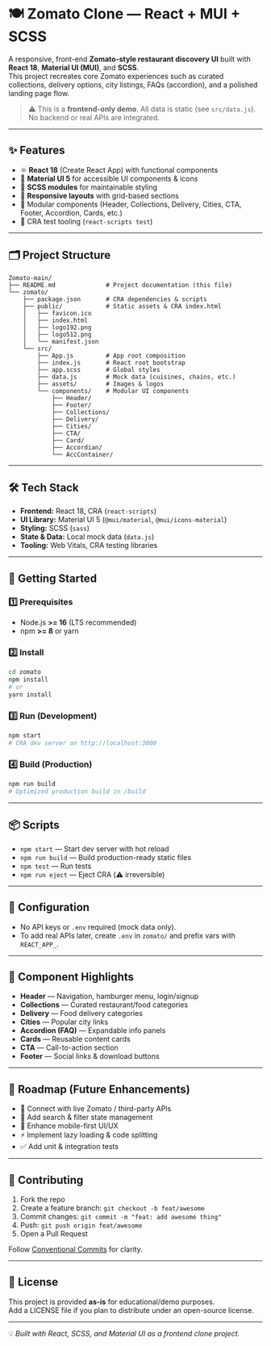 # 🍽️ Zomato Clone — React + MUI + SCSS

A responsive, front-end **Zomato-style restaurant discovery UI** built with **React 18**, **Material UI (MUI)**, and **SCSS**.  
This project recreates core Zomato experiences such as curated collections, delivery options, city listings, FAQs (accordion), and a polished landing page flow.

> ⚠️ This is a **frontend-only demo**. All data is static (see `src/data.js`). No backend or real APIs are integrated.

---

## ✨ Features

- ⚛️ **React 18** (Create React App) with functional components
- 🎨 **Material UI 5** for accessible UI components & icons
- 💅 **SCSS modules** for maintainable styling
- 📱 **Responsive layouts** with grid-based sections
- 🧩 Modular components (Header, Collections, Delivery, Cities, CTA, Footer, Accordion, Cards, etc.)
- 🧪 CRA test tooling (`react-scripts test`)

---

## 🗂️ Project Structure

```
Zomato-main/
├── README.md              # Project documentation (this file)
└── zomato/
    ├── package.json       # CRA dependencies & scripts
    ├── public/            # Static assets & CRA index.html
    │   ├── favicon.ico
    │   ├── index.html
    │   ├── logo192.png
    │   ├── logo512.png
    │   └── manifest.json
    └── src/
        ├── App.js         # App root composition
        ├── index.js       # React root bootstrap
        ├── app.scss       # Global styles
        ├── data.js        # Mock data (cuisines, chains, etc.)
        ├── assets/        # Images & logos
        └── components/    # Modular UI components
            ├── Header/
            ├── Footer/
            ├── Collections/
            ├── Delivery/
            ├── Cities/
            ├── CTA/
            ├── Card/
            ├── Accordian/
            └── AccContainer/
```

---

## 🛠️ Tech Stack

- **Frontend:** React 18, CRA (`react-scripts`)
- **UI Library:** Material UI 5 (`@mui/material`, `@mui/icons-material`)
- **Styling:** SCSS (`sass`)
- **State & Data:** Local mock data (`data.js`)
- **Tooling:** Web Vitals, CRA testing libraries

---

## 🚀 Getting Started

### 1️⃣ Prerequisites
- Node.js **>= 16** (LTS recommended)
- npm **>= 8** or yarn

### 2️⃣ Install
```bash
cd zomato
npm install
# or
yarn install
```

### 3️⃣ Run (Development)
```bash
npm start
# CRA dev server on http://localhost:3000
```

### 4️⃣ Build (Production)
```bash
npm run build
# Optimized production build in /build
```

---

## 📦 Scripts

- `npm start` — Start dev server with hot reload
- `npm run build` — Build production-ready static files
- `npm test` — Run tests
- `npm run eject` — Eject CRA (⚠️ irreversible)

---

## 🔧 Configuration

- No API keys or `.env` required (mock data only).
- To add real APIs later, create `.env` in `zomato/` and prefix vars with `REACT_APP_`.

---

## 🧱 Component Highlights

- **Header** — Navigation, hamburger menu, login/signup
- **Collections** — Curated restaurant/food categories
- **Delivery** — Food delivery categories
- **Cities** — Popular city links
- **Accordion (FAQ)** — Expandable info panels
- **Cards** — Reusable content cards
- **CTA** — Call-to-action section
- **Footer** — Social links & download buttons

---

## 🧭 Roadmap (Future Enhancements)

- 🔗 Connect with live Zomato / third-party APIs
- 🛒 Add search & filter state management
- 📱 Enhance mobile-first UI/UX
- ⚡ Implement lazy loading & code splitting
- ✅ Add unit & integration tests

---

## 🤝 Contributing

1. Fork the repo  
2. Create a feature branch: `git checkout -b feat/awesome`  
3. Commit changes: `git commit -m "feat: add awesome thing"`  
4. Push: `git push origin feat/awesome`  
5. Open a Pull Request  

Follow [Conventional Commits](https://www.conventionalcommits.org/) for clarity.

---

## 📄 License

This project is provided **as-is** for educational/demo purposes.  
Add a LICENSE file if you plan to distribute under an open-source license.

---

💡 *Built with React, SCSS, and Material UI as a frontend clone project.*
